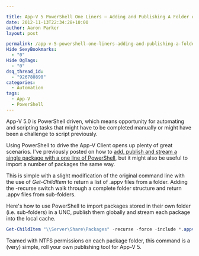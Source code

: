 ```yaml
---

title: App-V 5 PowerShell One Liners – Adding and Publishing A Folder of App-V Client Packages
date: 2012-11-13T22:34:28+10:00
author: Aaron Parker
layout: post

permalink: /app-v-5-powershell-one-liners-adding-and-publishing-a-folder-of-app-v-client-packages/
Hide SexyBookmarks:
  - "0"
Hide OgTags:
  - "0"
dsq_thread_id:
  - "926780890"
categories:
  - Automation
tags:
  - App-V
  - PowerShell
---
```

App-V 5.0 is PowerShell driven, which means opportunity for automating and scripting tasks that might have to be completed manually or might have been a challenge to script previously.

Using PowerShell to drive the App-V Client opens up plenty of great scenarios. I've previously posted on how to [add, publish and stream a single package with a one line of PowerShell]({{site.baseurl}}/virtualisation/app-v-5-powershell-one-liners-adding-and-publishing-app-v-client-packages/), but it might also be useful to import a number of packages the same way.

This is simple with a slight modification of the original command line with the use of _Get-ChildItem_ to return a list of .appv files from a folder. Adding the -recurse switch walk through a complete folder structure and return .appv files from sub-folders.

Here's how to use PowerShell to import packages stored in their own folder (i.e. sub-folders) in a UNC, publish them globally and stream each package into the local cache.

```powershell
Get-ChildItem "\\Server\Share\Packages" -recurse -force -include *.appv | Add-AppvClientPackage | Publish-AppvClientPackage -global | Mount-AppvClientPackage
```

Teamed with NTFS permissions on each package folder, this command is a (very) simple, roll your own publishing tool for App-V 5.
